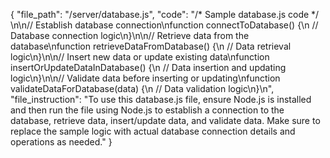 {
  "file_path": "/server/database.js",
  "code": "/* Sample database.js code */ \n\n// Establish database connection\nfunction connectToDatabase() {\n   // Database connection logic\n}\n\n// Retrieve data from the database\nfunction retrieveDataFromDatabase() {\n   // Data retrieval logic\n}\n\n// Insert new data or update existing data\nfunction insertOrUpdateDataInDatabase() {\n   // Data insertion and updating logic\n}\n\n// Validate data before inserting or updating\nfunction validateDataForDatabase(data) {\n   // Data validation logic\n}\n",
  "file_instruction": "To use this database.js file, ensure Node.js is installed and then run the file using Node.js to establish a connection to the database, retrieve data, insert/update data, and validate data. Make sure to replace the sample logic with actual database connection details and operations as needed."
}